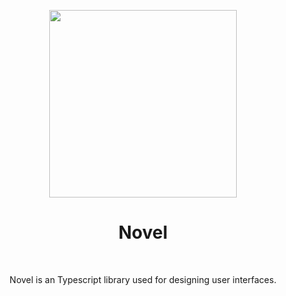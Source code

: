  <p align="center"><img src="https://i.imgur.com/F0Pnoho.png" width="300" height="300"> </p>
<h1 align="center"> Novel </h1>
<br>
<p align="center">Novel is an Typescript library used for designing user interfaces.</p>
<br>

